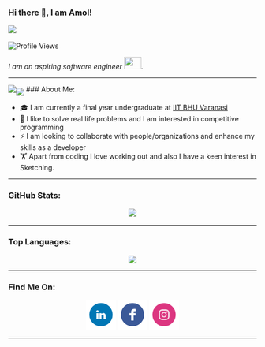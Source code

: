 ### Hi there 👋, I am Amol!

<img src="https://img.shields.io/github/followers/AmolSamota?style=social"/>

![Profile Views](https://gpvc.arturio.dev/AmolSamota)

<p>
 <i>
    I am an aspiring software engineer <img src="https://raw.githubusercontent.com/TheDudeThatCode/TheDudeThatCode/master/Assets/Developer.gif" width=35 height=25>.
 </i>
</p>

---
<img src='https://github-readme-stats.vercel.app/api?username=AmolSamota&show_icons=true&hide=issues&theme=tokyonight&count_private=true&line_height=40'  align="left" />
<img src='https://github-readme-stats.vercel.app/api/top-langs/?username=AmolSamota&theme=tokyonight&hide_langs_below=4' align="middle" />
### About Me:

- 🎓 I am currently a final year undergraduate at <a href="https://www.iitbhu.ac.in/"> IIT BHU Varanasi </a>
- 👨‍ I like to solve real life problems and I am interested in competitive programming
- ⚡ I am looking to collaborate with people/organizations and enhance my skills as a developer
- 🏋 Apart from coding I love working out and also I have a keen interest in Sketching.

---
<!-- <p align="center">
  <a href="https://github.com/karthikeysaxena2507">
    <img src="https://github-readme-stats.vercel.app/api?username=karthikeysaxena2507&show_icons=true&hide=issues&theme=radical"/>
  </a>
</p> -->
### GitHub Stats:
<p align="center">
  <a href="https://github.com/AmolSamota">
    <img src="https://github-readme-stats.vercel.app/api?username=AmolSamota&show_icons=true&hide=issues&theme=radical"/>
  </a>
</p>

---

### Top Languages: 
<p align="center">
  <a href="https://github.com/AmolSamota">
    <img src="https://github-readme-stats.vercel.app/api/top-langs/?username=AmolSamota&theme=radical" align="center" />
  </a>
</p>

---

### Find Me On:
<p align="center">
 <a href="https://www.linkedin.com/in/amol-samota-070b38178/"><img src="https://github.com/aritraroy/social-icons/blob/master/linkedin-icon.png?raw=true" width="60"></a>
<a href="https://www.facebook.com/amol.samota"><img src="https://github.com/aritraroy/social-icons/blob/master/facebook-icon.png?raw=true" width="60"></a>
<a href="https://www.instagram.com/amol.samota/"><img src="https://github.com/aritraroy/social-icons/blob/master/instagram-icon.png?raw=true" width="60"></a>
</p>

---

<!-- ### My Portfolio: [Amol Samota](https://amolsamota.netlify.app/) -->
<!-- ### My Codeforces Profile: [amol.samota](https://codeforces.com/profile/amol.samota) -->

